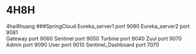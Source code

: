 # 4H8H
4hai8huang
###SpringCloud
    Eureka_server1 port 9080
    Eureka_server2 port 9081    
    Gateway port 9060
    Sentinel port 9050
    Turbine port 9040
    Zuul port 9070
    Admin port 9090
    User port 9010
    Sentinel_Dashboard port 7070

